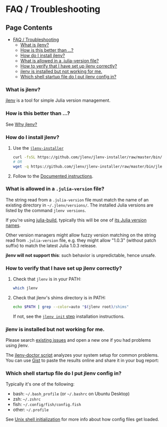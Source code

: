 # FAQ / Troubleshooting

## Page Contents

* [FAQ / Troubleshooting](#faq--troubleshooting)
    * [What is jlenv?](#what-is-jlenv)
    * [How is this better than ...?](#how-is-this-better-than-)
    * [How do I install jlenv?](#how-do-i-install-jlenv)
    * [What is allowed in a .julia-version file?](#what-is-allowed-in-a-julia-version-file)
    * [How to verify that I have set up jlenv correctly?](#how-to-verify-that-i-have-set-up-jlenv-correctly)
    * [jlenv is installed but not working for me.](#jlenv-is-installed-but-not-working-for-me)
    * [Which shell startup file do I put jlenv config in?](#which-shell-startup-file-do-i-put-jlenv-config-in)

### What is jlenv?

[jlenv](https://jlenv.github.com/jlenv/readme#installation) is a tool for simple 
Julia version management.

### How is this better than ...?

See [Why jlenv?](/why-jlenv)

### How do I install jlenv?

1. Use the [`jlenv-installer`](https://github.com/jlenv/jlenv-installer#jlenv-installer)  

   ```bash
   curl -fsSL https://github.com/jlenv/jlenv-installer/raw/master/bin/jlenv-installer | bash
   # OR
   wget -q https://github.com/jlenv/jlenv-installer/raw/master/bin/jlenv-installer -O- | bash
   ```

2. Follow to the [Documented instructions](https://jlenv.github.com/jlenv/readme#installation).

### What is allowed in a `.julia-version` file?

The string read from a `.julia-version` file must match the name of an existing 
directory in `~/.jlenv/versions/`.
The installed Julia versions are listed by the command `jlenv versions`.

If you're using
[julia-build](https://github.com/jlenv/julia-build#readme "Command-line tool for downloading and compiling various Julia releases"),
typically this will be one of [its Julia version names](https://github.com/jlenv/julia-build/tree/master/share/julia-build "List of available Julia versions from julia-build").

Other version managers might allow fuzzy version matching on the string read 
from `.julia-version` file, e.g. they might allow "1.0.3" (without patch suffix) 
to match the latest Julia 1.0.3 release.

**jlenv will not support this**: such behavior is unpredictable, hence unsafe.

### How to verify that I have set up jlenv correctly?

1. Check that `jlenv` is in your PATH:

    ```bash
    which jlenv
    ```

2. Check that jlenv's shims directory is in PATH:

    ```bash
    echo $PATH | grep --color=auto "$(jlenv root)/shims"
    ```

    If not, see the [`jlenv init` step](/jlenv/readme#basic-github-checkout) 
    installation instructions.

### jlenv is installed but not working for me.

Please search [existing issues](https://github.com/jlenv/jlenv/issues) and open 
a new one if you had problems using jlenv.

The [jlenv-doctor script](https://github.com/jlenv/jlenv-installer) 
analyzes your system setup for common problems.
You can use [Gist](https://gist.github.com) to paste the results online and 
share it in your bug report:

### Which shell startup file do I put jlenv config in?

Typically it's one of the following:

* bash: `~/.bash_profile` (or `~/.bashrc` on Ubuntu Desktop)
* zsh: `~/.zshrc`
* fish: `~/.config/fish/config.fish`
* other: `~/.profile`

See [Unix shell initialization](/unix-shell-init) for more info about how config files get loaded.
